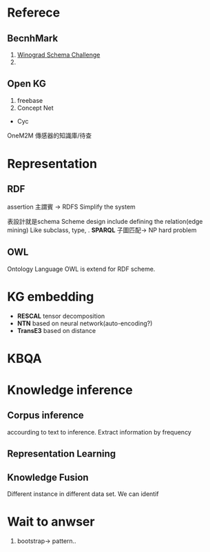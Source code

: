 # Referece
## BecnhMark
1. [Winograd Schema Challenge](http://commonsensereasoning.org/winograd.html)
2.
## Open KG
1. freebase
2. Concept Net
- Cyc


OneM2M
傳感器的知識庫/待查 
# Representation
## RDF
assertion
主謂賓
-> RDFS
Simplify the system

表設計就是schema
Scheme design include defining the relation(edge mining) Like subclass, type, .
**SPARQL**
子圖匹配-> NP hard problem
## OWL
Ontology Language
OWL is extend for RDF scheme.

# KG embedding
- **RESCAL** tensor decomposition
- **NTN** based on neural network(auto-encoding?)
- **TransE3** based on distance

# KBQA
# Knowledge inference
## Corpus inference
accourding to text to inference. Extract information by frequency
## Representation Learning
## Knowledge Fusion
Different instance in different data set. We can identif

# Wait to anwser
1. bootstrap-> pattern..
<!--stackedit_data:
eyJoaXN0b3J5IjpbLTEyMDM0MTUwOTgsLTE2MzM5NzA2NzgsMT
UzNTY0NzU4Nyw5NzYxMDExNDQsOTUwNTY1ODcxLC02ODUxMzc4
MTBdfQ==
-->